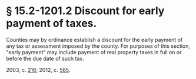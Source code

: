 # § 15.2-1201.2 Discount for early payment of taxes.

<p>Counties may by ordinance establish a discount for the early payment of any tax or assessment imposed by the county. For purposes of this section, "early payment" may include payment of real property taxes in full on or before the due date of such tax.</p><p>2003, c. <a href='http://lis.virginia.gov/cgi-bin/legp604.exe?031+ful+CHAP0216'>216</a>; 2012, c. <a href='http://lis.virginia.gov/cgi-bin/legp604.exe?121+ful+CHAP0585'>585</a>.</p>